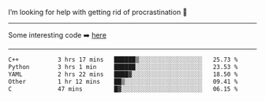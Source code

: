 I’m looking for help with getting rid of procrastination 🤔

-----

Some interesting code :arrow_right: [here](https://github.com/zhen8838/playground)

-----

<!--START_SECTION:waka-->

```txt
C++           3 hrs 17 mins   ██████▒░░░░░░░░░░░░░░░░░░   25.73 %
Python        3 hrs 1 min     ██████░░░░░░░░░░░░░░░░░░░   23.53 %
YAML          2 hrs 22 mins   ████▓░░░░░░░░░░░░░░░░░░░░   18.50 %
Other         1 hr 12 mins    ██▒░░░░░░░░░░░░░░░░░░░░░░   09.41 %
C             47 mins         █▓░░░░░░░░░░░░░░░░░░░░░░░   06.15 %
```

<!--END_SECTION:waka-->

<!--
**zhen8838/zhen8838** is a ✨ _special_ ✨ repository because its `README.md` (this file) appears on your GitHub profile.

Here are some ideas to get you started:

- 🔭 I’m currently working on ...
- 🌱 I’m currently learning ...
- 👯 I’m looking to collaborate on ...
 ...
- 💬 Ask me about ...
- 📫 How to reach me: ...
- 😄 Pronouns: ...
- ⚡ Fun fact: ...
-->
